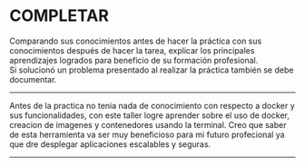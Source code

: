 # COMPLETAR  
Comparando sus conocimientos antes de hacer la práctica con sus conocimientos después de hacer la tarea, explicar los principales aprendizajes logrados para beneficio de su formación profesional.  
Si solucionó un problema presentado al realizar la práctica también se debe documentar.
***
Antes de la practica no tenia nada de conocimiento con respecto a docker y sus funcionalidades, con este taller logre aprender sobre el uso de docker, creacion de imagenes y contenedores usando la terminal. Creo que saber de esta herramienta  va ser muy beneficioso para mi futuro profecional ya que dre desplegar aplicaciones escalables y seguras.
***
